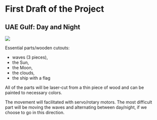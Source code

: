 # First Draft of the Project

## UAE Gulf: Day and Night

<img src="gulf.jpg">

Essential parts/wooden cutouts:
- waves (3 pieces),
- the Sun,
- the Moon,
- the clouds,
- the ship with a flag

All of the parts will be laser-cut from a thin piece of wood and can be painted to necessary colors.

The movement will facilitated with servo/rotary motors. The most difficult part will be moving the waves and alternating between day/night, if we choose to go in this direction.
